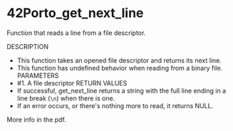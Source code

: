 # 42Porto_get_next_line

Function that reads a line from a file descriptor. 

DESCRIPTION
*	This function takes an opened file descriptor and returns its next line.
*	This function has undefined behavior when reading from a binary file.
PARAMETERS
*	#1. A file descriptor 
RETURN VALUES
*	If successful, get_next_line returns a string with the full line ending in a line break (`\n`) when there is one. 
*	If an error occurs, or there's nothing more to read, it returns NULL.

More info in the pdf.

